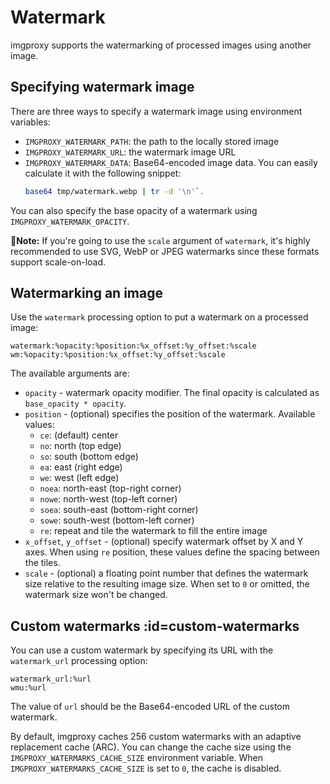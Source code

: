# Watermark

imgproxy supports the watermarking of processed images using another image.

## Specifying watermark image

There are three ways to specify a watermark image using environment variables:

* `IMGPROXY_WATERMARK_PATH`: the path to the locally stored image
* `IMGPROXY_WATERMARK_URL`: the watermark image URL
* `IMGPROXY_WATERMARK_DATA`: Base64-encoded image data. You can easily calculate it with the following snippet:
  ```bash
  base64 tmp/watermark.webp | tr -d '\n'`.
  ```

You can also specify the base opacity of a watermark using `IMGPROXY_WATERMARK_OPACITY`.

**📝Note:** If you're going to use the `scale` argument of `watermark`, it's highly recommended to use SVG, WebP or JPEG watermarks since these formats support scale-on-load.

## Watermarking an image

Use the `watermark` processing option to put a watermark on a processed image:

```
watermark:%opacity:%position:%x_offset:%y_offset:%scale
wm:%opacity:%position:%x_offset:%y_offset:%scale
```

The available arguments are:

* `opacity` - watermark opacity modifier. The final opacity is calculated as `base_opacity * opacity`.
* `position` - (optional) specifies the position of the watermark. Available values:
  * `ce`: (default) center
  * `no`: north (top edge)
  * `so`: south (bottom edge)
  * `ea`: east (right edge)
  * `we`: west (left edge)
  * `noea`: north-east (top-right corner)
  * `nowe`: north-west (top-left corner)
  * `soea`: south-east (bottom-right corner)
  * `sowe`: south-west (bottom-left corner)
  * `re`: repeat and tile the watermark to fill the entire image
* `x_offset`, `y_offset` - (optional) specify watermark offset by X and Y axes. When using `re` position, these values define the spacing between the tiles.
* `scale` - (optional) a floating point number that defines the watermark size relative to the resulting image size. When set to `0` or omitted, the watermark size won't be changed.

## Custom watermarks<i class='badge badge-pro'></i> :id=custom-watermarks

You can use a custom watermark by specifying its URL with the `watermark_url` processing option:

```
watermark_url:%url
wmu:%url
```

The value of `url` should be the Base64-encoded URL of the custom watermark.

By default, imgproxy caches 256 custom watermarks with an adaptive replacement cache (ARC). You can change the cache size using the `IMGPROXY_WATERMARKS_CACHE_SIZE` environment variable. When `IMGPROXY_WATERMARKS_CACHE_SIZE` is set to `0`, the cache is disabled.

